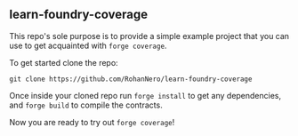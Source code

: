 ## learn-foundry-coverage

This repo's sole purpose is to provide a simple example project that you can use to get acquainted with `forge coverage`.

To get started clone the repo:

`git clone https://github.com/RohanNero/learn-foundry-coverage`

Once inside your cloned repo run `forge install` to get any dependencies, and `forge build` to compile the contracts.

Now you are ready to try out `forge coverage`!
